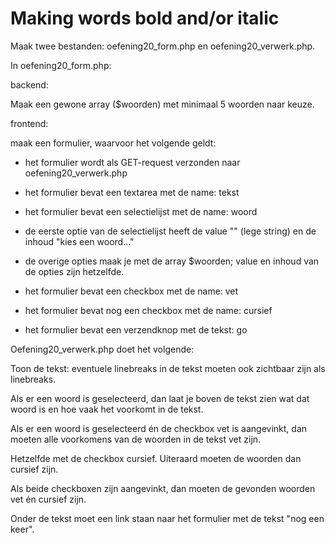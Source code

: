 # Making words bold and/or italic

Maak twee bestanden: oefening20_form.php en oefening20_verwerk.php.

In oefening20_form.php:

backend:

Maak een gewone array ($woorden) met minimaal 5 woorden naar keuze.

frontend:

maak een formulier, waarvoor het volgende geldt:

- het formulier wordt als GET-request verzonden naar oefening20_verwerk.php

- het formulier bevat een textarea met de name: tekst

- het formulier bevat een selectielijst met de name: woord

- de eerste optie van de selectielijst heeft de value "" (lege string) en de inhoud "kies een woord..."

- de overige opties maak je met de array $woorden; value en inhoud van de opties zijn hetzelfde.

- het formulier bevat een checkbox met de name: vet

- het formulier bevat nog een checkbox met de name: cursief

- het formulier bevat een verzendknop met de tekst: go

Oefening20_verwerk.php doet het volgende:

Toon de tekst: eventuele linebreaks in de tekst moeten ook zichtbaar zijn als linebreaks.

Als er een woord is geselecteerd, dan laat je boven de tekst zien wat dat woord is en hoe vaak het voorkomt in de tekst.

Als er een woord is geselecteerd én de checkbox vet is aangevinkt, dan moeten alle voorkomens van de woorden in de tekst vet zijn.

Hetzelfde met de checkbox cursief. Uiteraard moeten de woorden dan cursief zijn.

Als beide checkboxen zijn aangevinkt, dan moeten de gevonden woorden vet én cursief zijn.

Onder de tekst moet een link staan naar het formulier met de tekst "nog een keer". 
